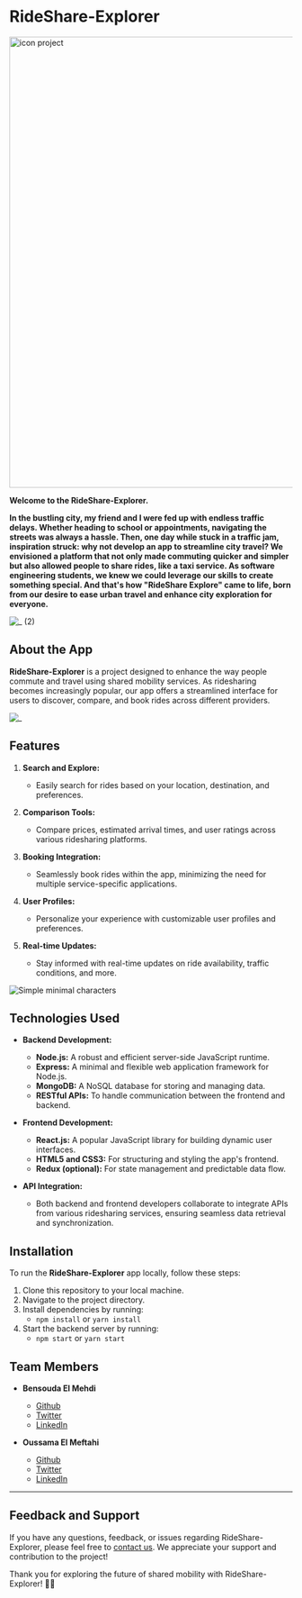 # RideShare-Explorer
<img width="801" alt="icon project" src="https://github.com/osmmf/RideShare-Explorer/assets/132353765/d31ecb98-ea15-4540-bb74-1361f66f0aff">

**Welcome to the **RideShare-Explorer**.**

**In the bustling city, my friend and I were fed up with endless traffic delays. Whether heading to school or appointments, navigating the streets was always a hassle. Then, one day while stuck in a traffic jam, inspiration struck: why not develop an app to streamline city travel? We envisioned a platform that not only made commuting quicker and simpler but also allowed people to share rides, like a taxi service. As software engineering students, we knew we could leverage our skills to create something special. And that's how "RideShare Explore" came to life, born from our desire to ease urban travel and enhance city exploration for everyone.**

![_ (2)](https://github.com/osmmf/RideShare-Explorer/assets/132353765/ac735eae-ce44-464b-b9a5-2c3b7b70c1ee)


## About the App

**RideShare-Explorer** is a project designed to enhance the way people commute and travel using shared mobility services. As ridesharing becomes increasingly popular, our app offers a streamlined interface for users to discover, compare, and book rides across different providers.

![_](https://github.com/osmmf/RideShare-Explorer/assets/132353765/8dd4e22f-15ae-4ecd-9b58-4e5a7b83ed9e)


## Features

1. **Search and Explore:**
   - Easily search for rides based on your location, destination, and preferences.

2. **Comparison Tools:**
   - Compare prices, estimated arrival times, and user ratings across various ridesharing platforms.

3. **Booking Integration:**
   - Seamlessly book rides within the app, minimizing the need for multiple service-specific applications.

4. **User Profiles:**
   - Personalize your experience with customizable user profiles and preferences.

5. **Real-time Updates:**
   - Stay informed with real-time updates on ride availability, traffic conditions, and more.

![Simple minimal characters](https://github.com/osmmf/RideShare-Explorer/assets/132353765/c2819c60-ea43-4fe1-b7d3-f1b0dfcc6f63)

## Technologies Used

- **Backend Development:**
  - **Node.js:** A robust and efficient server-side JavaScript runtime.
  - **Express:** A minimal and flexible web application framework for Node.js.
  - **MongoDB:** A NoSQL database for storing and managing data.
  - **RESTful APIs:** To handle communication between the frontend and backend.

- **Frontend Development:**
  - **React.js:** A popular JavaScript library for building dynamic user interfaces.
  - **HTML5 and CSS3:** For structuring and styling the app's frontend.
  - **Redux (optional):** For state management and predictable data flow.

- **API Integration:**
  - Both backend and frontend developers collaborate to integrate APIs from various ridesharing services, ensuring seamless data retrieval and synchronization.

## Installation

To run the **RideShare-Explorer** app locally, follow these steps:

1. Clone this repository to your local machine.
2. Navigate to the project directory.
3. Install dependencies by running:
   - `npm install` or `yarn install`
4. Start the backend server by running:
   - `npm start` or `yarn start`

## Team Members

- **Bensouda El Mehdi**
  - [Github](https://github.com/ElMehdi02)
  - [Twitter](https://twitter.com/el_bensouda)
  - [LinkedIn](https://www.linkedin.com/in/el-mehdi-bensouda-b754481b1/)

- **Oussama El Meftahi**
  - [Github](https://github.com/osmmf)
  - [Twitter](https://twitter.com/osm_mf?s=21&t=t6R6FYFk_GNlVk904R-n3g)
  - [LinkedIn](https://www.linkedin.com/in/oussama-el-meftahi-501991278/)

---

## Feedback and Support
If you have any questions, feedback, or issues regarding RideShare-Explorer, please feel free to [contact us](mailto:contact@example.com). We appreciate your support and contribution to the project!

Thank you for exploring the future of shared mobility with RideShare-Explorer! 🚗🌟
